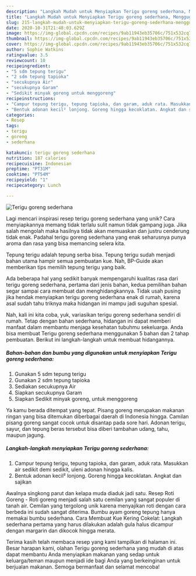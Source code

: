 ```yaml
---
description: "Langkah Mudah untuk Menyiapkan Terigu goreng sederhana, Menggugah Selera"
title: "Langkah Mudah untuk Menyiapkan Terigu goreng sederhana, Menggugah Selera"
slug: 215-langkah-mudah-untuk-menyiapkan-terigu-goreng-sederhana-menggugah-selera
date: 2020-10-31T21:48:03.629Z
image: https://img-global.cpcdn.com/recipes/9ab11943eb35706c/751x532cq70/terigu-goreng-sederhana-foto-resep-utama.jpg
thumbnail: https://img-global.cpcdn.com/recipes/9ab11943eb35706c/751x532cq70/terigu-goreng-sederhana-foto-resep-utama.jpg
cover: https://img-global.cpcdn.com/recipes/9ab11943eb35706c/751x532cq70/terigu-goreng-sederhana-foto-resep-utama.jpg
author: Sophie Watkins
ratingvalue: 3.5
reviewcount: 10
recipeingredient:
- "5 sdm tepung terigu"
- "2 sdm tepung tapioka"
- "secukupnya Air"
- "secukupnya Garam"
- "Sedikit minyak goreng untuk menggoreng"
recipeinstructions:
- "Campur tepung terigu, tepung tapioka, dan garam, aduk rata. Masukkan air sedikit demi sedikit, uleni adonan hingga kalis."
- "Bentuk adonan kecil² lonjong. Goreng hingga kecoklatan. Angkat dan sajikan"
categories:
- Resep
tags:
- terigu
- goreng
- sederhana

katakunci: terigu goreng sederhana 
nutrition: 187 calories
recipecuisine: Indonesian
preptime: "PT31M"
cooktime: "PT54M"
recipeyield: "1"
recipecategory: Lunch

---
```



![Terigu goreng sederhana](https://img-global.cpcdn.com/recipes/9ab11943eb35706c/751x532cq70/terigu-goreng-sederhana-foto-resep-utama.jpg)

Lagi mencari inspirasi resep terigu goreng sederhana yang unik? Cara menyiapkannya memang tidak terlalu sulit namun tidak gampang juga. Jika salah mengolah maka hasilnya tidak akan memuaskan dan justru cenderung tidak enak. Padahal terigu goreng sederhana yang enak seharusnya punya aroma dan rasa yang bisa memancing selera kita.

Tepung terigu adalah tepung serba bisa. Tepung terigu sudah menjadi bahan utama hampir semua pembuatan kue. Nah, BP-Guide akan memberikan tips memilih tepung terigu yang baik.

Ada beberapa hal yang sedikit banyak mempengaruhi kualitas rasa dari terigu goreng sederhana, pertama dari jenis bahan, kedua pemilihan bahan segar sampai cara membuat dan menghidangkannya. Tidak usah pusing jika hendak menyiapkan terigu goreng sederhana enak di rumah, karena asal sudah tahu triknya maka hidangan ini mampu jadi suguhan spesial.


Nah, kali ini kita coba, yuk, variasikan terigu goreng sederhana sendiri di rumah. Tetap dengan bahan sederhana, hidangan ini dapat memberi manfaat dalam membantu menjaga kesehatan tubuhmu sekeluarga. Anda bisa membuat Terigu goreng sederhana menggunakan 5 bahan dan 2 tahap pembuatan. Berikut ini langkah-langkah untuk membuat hidangannya.

<!--inarticleads1-->

##### Bahan-bahan dan bumbu yang digunakan untuk menyiapkan Terigu goreng sederhana:

1. Gunakan 5 sdm tepung terigu
1. Gunakan 2 sdm tepung tapioka
1. Sediakan secukupnya Air
1. Siapkan secukupnya Garam
1. Siapkan Sedikit minyak goreng, untuk menggoreng


Ya kamu berada ditempat yang tepat. Pisang goreng merupakan makanan ringan yang bisa ditemukan diberbagai daerah di Indonesia hingga. Camilan pisang goreng sangat cocok untuk disantap pada sore hari. Adonan terigu, sayur, dan tepung beras tersebut bisa diberi tambahan udang, tahu, maupun jagung. 

<!--inarticleads2-->

##### Langkah-langkah menyiapkan Terigu goreng sederhana:

1. Campur tepung terigu, tepung tapioka, dan garam, aduk rata. Masukkan air sedikit demi sedikit, uleni adonan hingga kalis.
1. Bentuk adonan kecil² lonjong. Goreng hingga kecoklatan. Angkat dan sajikan


Awalnya singkong parut dan kelapa muda diaduk jadi satu. Resep Roti Goreng - Roti goreng menjadi salah satu cemilan yang sangat populer di tanah air. Cemilan yang tergolong unik karena menyajikan roti dengan cara berbeda ini sudah sangat diterima. Bumbu ayam goreng tepung hanya memakai bumbu sederhana. Cara Membuat Kue Kering Cokelat: Langkah sederhana pertama yang harus dilakukan adalah gula halus dicampur dengan margarin dan dikocok hingga merata. 

Terima kasih telah membaca resep yang kami tampilkan di halaman ini. Besar harapan kami, olahan Terigu goreng sederhana yang mudah di atas dapat membantu Anda menyiapkan makanan yang sedap untuk keluarga/teman maupun menjadi ide bagi Anda yang berkeinginan untuk berjualan makanan. Semoga bermanfaat dan selamat mencoba!
